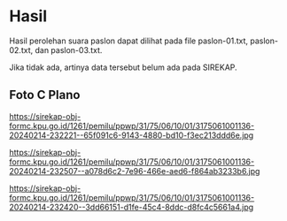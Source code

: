 # Hasil

Hasil perolehan suara paslon dapat dilihat pada file paslon-01.txt, paslon-02.txt, dan paslon-03.txt.

Jika tidak ada, artinya data tersebut belum ada pada SIREKAP.

## Foto C Plano

https://sirekap-obj-formc.kpu.go.id/1261/pemilu/ppwp/31/75/06/10/01/3175061001136-20240214-232221--65f091c6-9143-4880-bd10-f3ec213ddd6e.jpg

https://sirekap-obj-formc.kpu.go.id/1261/pemilu/ppwp/31/75/06/10/01/3175061001136-20240214-232507--a078d6c2-7e96-466e-aed6-f864ab3233b6.jpg

https://sirekap-obj-formc.kpu.go.id/1261/pemilu/ppwp/31/75/06/10/01/3175061001136-20240214-232420--3dd66151-d1fe-45c4-8ddc-d8fc4c5661a4.jpg
